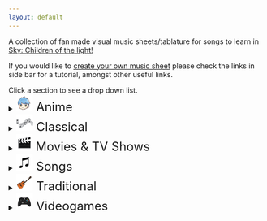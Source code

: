 ```yaml
---
layout: default
---
```


<p>A collection of fan made visual music sheets/tablature for songs to learn in <a href="https://thatskygame.com/">Sky: Children of the light!</a></p>
<p>If you would like to <a href="./make-your-own-sheet.html">create your own music sheet</a> please check the links in side bar for a tutorial, amongst other useful links.</p>
Click a section to see a drop down list.

<details>
 <summary><font size="5"><img src="./assets/images/Anime.png"> Anime</font></summary>
  
<ul> 
<li><a href="./songs/Always_with_Me_-_Spirited_Away_-_Ghibli.html"> Studio Ghibli – Spirited Away - Always With Me </a></li>
<li><a href="./songs/Dango_daikazoku.html"> Kyoto Animation - Dango Daikazoku </a></li>
<li><a href="./songs/Fly-Me-to-the-Moon.html">  Neon Genesis Evangelion – Fly Me to the Moon </a></li>
<li><a href="./songs/Hokage-Funeral.html"> Naruto – Hokage Funeral </a></li>
<li><a href="./songs/Mitsuhas_Theme_Kimi_No_Na_wa.html"> Kimi No Na wa - Your Name - Mitsuha's Theme </a></li>
<li><a href="./songs/To-Loves-End-Futari-No-Kimochi.html"> Inuyasha – To Love's End (Futari No Kimochi) </a></li>
<li><a href="./songs/sky光遇——穿越时空的思念.html"> 穿越时空的思念</a></li>
</ul> 
</details>
<details>
 <summary><font size="5"><img src="./assets/images/Classical.png"> Classical</font></summary>

<ul>
<li><a href="./songs/Canon-in-C.html"> Canon in C</a></li>   
<li><a href="./songs/Carol-of-the-Bells.html"> Carol of the Bells</a></li>
<li><a href="./songs/Clair_de_Lune_-_Debussy.html"> Clair de Lune</a></li>
<li><a href="./songs/Fur Elise.html"> Beethoven - Für Elise</a></li>
<li><a href="./songs/Jesu-Joy-of-Mans-Desiring.html"> Jesu, Joy of Man's Desiring</a></li>
<li><a href="./songs/Brahms Lullaby.html"> Lullaby</a></li>
<li><a href="./songs/Ode to Joy.html"> Beethoven - Ode to Joy</a></li>
<li><a href="./songs/Sonatine-in-C.html"> Sonatine in C</a></li>
</ul> 
</details>
<details>
  <summary><font size="5"><img src="./assets/images/Movie.png"> Movies & TV Shows</font></summary>

<ul> 
<li><a href="./songs/A-Whole-New-World-Aladdin.html"> Aladdin – A Whole New World </a></li>
<li><a href="./songs/Binary_Sunset_-_Star_Wars.html">  Star Wars – Binary Sunset</a></li>
<li><a href="./songs/Davy_Jones_Theme.html"> Pirates of the Caribbean – Davy Jones Theme</a></li>
<li><a href="./songs/Do-Re-Mi-Sound-of-Music.html"> The Sound of Music – Do-Re-Mi </a></li>
<li><a href="./songs/Godfather_Theme_Speak_Softly_Love.html"> Godfather – Speak Softly, Love </a></li>
<li><a href="./songs/Harry_Potter_-_Hedwigs_Theme.html"> Harry Potter – Hedwig's Theme</a></li>
<li><a href="./songs/Little_Boxes.html"> Weeds – Little Boxes</a></li>
<li><a href="./songs/Married-Life-UP.html"> UP – Married Life </a></li>
<li><a href="./songs/My-Heart-Will-Go-On-Titanic-Theme.html"> Titanic Theme – My Heart Will Go On</a></li>
<li><a href="./songs/Rugrats_Theme.html"> Rugrats Theme</a></li>
<li><a href="./songs/Shiny.html"> Moana – Shiny </a></li>
<li><a href="./songs/Somewhere_Over_the_Rainbow.html"> Wizard of Oz – Somewhere Over the Rainbow</a></li>
<li><a href="./songs/Test-Drive.html"> How to Train your Dragon – Test Drive</a></li>
<li><a href="./songs/The-Raiders-March-Indiana-Jones-Theme.html"> Indiana Jones – The Raiders March</a></li>
</ul> 
</details>
<details>
 <summary><font size="5"><img src="./assets/images/MusicSheets.png"> Songs</font></summary>

<ul>  
<li><a href="./songs/Astronomia-Coffin-Dance.html"> Astronomia (Coffin Dance)</a></li>
<li><a href="./songs/Cant-Help-Falling-in-Love-Intro.html"> Elvis Presley – Can't Help Falling in Love (Intro) </a></li>
<li><a href="./songs/Eleanor Rigby.html"> The Beatles – Eleanor Rigby</a></li>
<li><a href="./songs/graduation_photo.html"> Graduation Photo</a></li>
<li><a href="./songs/Hallelujah.html"> Hallelujah</a></li>
<li><a href="./songs/Hey Jude.html"> The Beatles – Hey Jude </a></li>
<li><a href="./songs/Illusionary-Daytime.html"> Shirfine – Illusionary Daytime </a></li>
<li><a href="./songs/illusionary_daytime_flute.html"> Shirfine – Illusionary Daytime Flute</a></li>
<li><a href="./songs/Island in the Sun.html"> Weezer – Island in the Sun </a></li>
<li><a href="./songs/Lonely.html"> Akon – Lonely </a></li>
<li><a href="./songs/Kaze wo atsumete.html">  Happy End – Kaze wo atsumete</a></li>
<li><a href="./songs/Kiss-the-Rain.html"> Yiruma – Kiss the Rain </a></li>
<li><a href="./songs/Last_Christmas.html"> Wham! – Last Christmas </a></li>
<li><a href="./songs/Love_Like_You.html"> Rebecca Sugar – Love Like You </a></li>
<li><a href="./songs/Piano-Man.html"> Billy Joel – Piano Man</a></li>
<li><a href="./songs/Popcorn.html"> Hot Butter – Popcorn </a></li>
<li><a href="./songs/River-Flows-in-You.html"> Yiruma – River Flows in You</a></li>
<li><a href="./songs/Superstition.html"> Stevie Wonder –  Superstition</a></li>
<li><a href="./songs/Take on me.html"> Take on me - A-Ah</a></li>
<li><a href="./songs/Yellow Submarine.html"> The Beatles – Yellow Submarine </a></li>
<li><a href="./songs/Yesterday.html"> The Beatles – Yesterday </a></li>
<li><a href="./songs/You-are-my-Sunshine.html"> You are my Sunshine</a></li>
<li><a href="./songs/Young Dumb and Broke.html"> Khalid – Young Dumb & Broke </a></li>
<li><a href="./songs/With a little help from my friends.html"> The Beatles – With a little help from my friends </a></li>
</ul>
</details>
<details>
  <summary><font size="5"><img src="./assets/images/Traditional.png"> Traditional</font></summary>

<ul>   
<li><a href="./songs/Amazing Grace.html"> Amazing Grace (John Newton)</a></li>
<li><a href="./songs/American folk songs.html"> American folk songs</a></li>
<li><a href="./songs/Flohwalzer.html"> Flohwalzer</a></li>
<li><a href="./songs/Scarborough-Fair.html"> Scarborough Fair</a></li>
</ul> 
</details>
<details>
 <summary><font size="5"><img src="./assets/images/VideoGames.png"> Videogames</font></summary>

<ul>   
<li><a href="./songs/Dearly Beloved.html"> Kingdom Hearts – Dearly Beloved </a></li>
<li><a href="./songs/Emils-Sacrifice-NIER.html">  NIER – Emil's Sacrifice </a></li>
<li><a href="./songs/Korobeiniki-Tetris-Theme.html"> Korobeiniki - Tetris Theme.html</a></li>
<li><a href="./songs/Pokemon-Center-Theme.html"> Pokemon Center Theme</a></li>
<li><a href="./songs/Song_Of_Storms.html"> Legend of Zelda – Song of Storms</a></li>
<li><a href="./songs/Super Mario (simple version).html"> Super Mario NES Theme (simple version)</a></li>
<li><a href="./songs/Super Mario.html"> Super Mario NES Theme (with chords)</a></li>
<li><a href="./songs/c418_sweden.html"> Minecraft – Sweden </a></li>
<li><a href="./songs/Threshold.html"> Journey - Threshold </a></li>
<li><a href="./songs/Zelda Lullaby.html"> Zelda's Lullaby - Ocarina of Time</a></li> 
</ul> 
</details>
